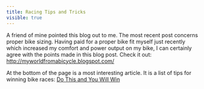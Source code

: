---title: Racing Tips and Tricksvisible: true---A friend of mine pointed this blog out to me. The most recent post concerns proper bike sizing. Having paid for a proper bike fit myself just recently which increased my comfort and power output on my bike, I can certainly agree with the points made in this blog post. Check it out: <a title="My World from a Bike Blog" href="http://myworldfromabicycle.blogspot.com/" target="_blank">http://myworldfromabicycle.blogspot.com/</a>

At the bottom of the page is a most interesting article. It is a list of tips for winning bike races: [Do This and You Will Win][6]

 

 [6]: http://myworldfromabicycle.blogspot.com/2010/05/do-this-and-you-will-win.html "Do This and You Will Win"